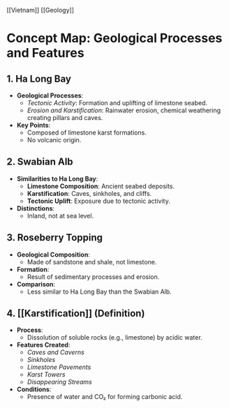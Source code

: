 [[Vietnam]]
[[Geology]]
# Concept Map: Geological Processes and Features

## 1. Ha Long Bay
- **Geological Processes**:
  - *Tectonic Activity*: Formation and uplifting of limestone seabed.
  - *Erosion and Karstification*: Rainwater erosion, chemical weathering creating pillars and caves.
- **Key Points**:
  - Composed of limestone karst formations.
  - No volcanic origin.

## 2. Swabian Alb
- **Similarities to Ha Long Bay**:
  - **Limestone Composition**: Ancient seabed deposits.
  - **Karstification**: Caves, sinkholes, and cliffs.
  - **Tectonic Uplift**: Exposure due to tectonic activity.
- **Distinctions**:
  - Inland, not at sea level.

## 3. Roseberry Topping
- **Geological Composition**:
  - Made of sandstone and shale, not limestone.
- **Formation**:
  - Result of sedimentary processes and erosion.
- **Comparison**:
  - Less similar to Ha Long Bay than the Swabian Alb.

## 4. [[Karstification]] (Definition)
- **Process**:
  - Dissolution of soluble rocks (e.g., limestone) by acidic water.
- **Features Created**:
  - *Caves and Caverns*
  - *Sinkholes*
  - *Limestone Pavements*
  - *Karst Towers*
  - *Disappearing Streams*
- **Conditions**:
  - Presence of water and CO₂ for forming carbonic acid.
